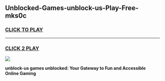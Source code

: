 
## Unblocked-Games-unblock-us-Play-Free-mks0c
<h3>
<a href="https://premium76.site?title=unblock-us&ref=21A">CLICK TO PLAY</a></h3>
<hr>

<h3>
<a href="https://premium76.site?title=unblock-us&ref=21A">CLICK 2 PLAY</a>
  
</h3>

<a href="https://premium76.site?title=unblock-us&ref=21A"><img src="https://clearcache.store/games.png"></a>


**unblock-us games unblocked: Your Gateway to Fun and Accessible Online Gaming**
